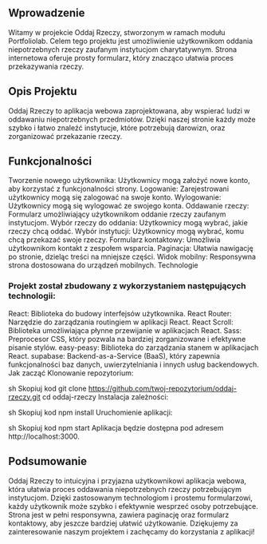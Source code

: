 ## Wprowadzenie
Witamy w projekcie Oddaj Rzeczy, stworzonym w ramach modułu Portfoliolab. Celem tego projektu jest umożliwienie użytkownikom oddania niepotrzebnych rzeczy zaufanym instytucjom charytatywnym. Strona internetowa oferuje prosty formularz, który znacząco ułatwia proces przekazywania rzeczy.

## Opis Projektu
Oddaj Rzeczy to aplikacja webowa zaprojektowana, aby wspierać ludzi w oddawaniu niepotrzebnych przedmiotów. Dzięki naszej stronie każdy może szybko i łatwo znaleźć instytucje, które potrzebują darowizn, oraz zorganizować przekazanie rzeczy.

## Funkcjonalności
Tworzenie nowego użytkownika: Użytkownicy mogą założyć nowe konto, aby korzystać z funkcjonalności strony.
Logowanie: Zarejestrowani użytkownicy mogą się zalogować na swoje konto.
Wylogowanie: Użytkownicy mogą się wylogować ze swojego konta.
Oddawanie rzeczy: Formularz umożliwiający użytkownikom oddanie rzeczy zaufanym instytucjom.
Wybór rzeczy do oddania: Użytkownicy mogą wybrać, jakie rzeczy chcą oddać.
Wybór instytucji: Użytkownicy mogą wybrać, komu chcą przekazać swoje rzeczy.
Formularz kontaktowy: Umożliwia użytkownikom kontakt z zespołem wsparcia.
Paginacja: Ułatwia nawigację po stronie, dzieląc treści na mniejsze części.
Widok mobilny: Responsywna strona dostosowana do urządzeń mobilnych.
Technologie

### Projekt został zbudowany z wykorzystaniem następujących technologii:

React: Biblioteka do budowy interfejsów użytkownika.
React Router: Narzędzie do zarządzania routingiem w aplikacji React.
React Scroll: Biblioteka umożliwiająca płynne przewijanie w aplikacjach React.
Sass: Preprocesor CSS, który pozwala na bardziej zorganizowane i efektywne pisanie stylów.
easy-peasy: Biblioteka do zarządzania stanem w aplikacjach React.
supabase: Backend-as-a-Service (BaaS), który zapewnia funkcjonalności baz danych, uwierzytelniania i innych usług backendowych.
Jak zacząć
Klonowanie repozytorium:

sh
Skopiuj kod
git clone https://github.com/twoj-repozytorium/oddaj-rzeczy.git
cd oddaj-rzeczy
Instalacja zależności:

sh
Skopiuj kod
npm install
Uruchomienie aplikacji:

sh
Skopiuj kod
npm start
Aplikacja będzie dostępna pod adresem http://localhost:3000.

## Podsumowanie
Oddaj Rzeczy to intuicyjna i przyjazna użytkownikowi aplikacja webowa, która ułatwia proces oddawania niepotrzebnych rzeczy potrzebującym instytucjom. Dzięki zastosowanym technologiom i prostemu formularzowi, każdy użytkownik może szybko i efektywnie wesprzeć osoby potrzebujące. Strona jest w pełni responsywna, zawiera paginację oraz formularz kontaktowy, aby jeszcze bardziej ułatwić użytkowanie. Dziękujemy za zainteresowanie naszym projektem i zachęcamy do korzystania z aplikacji!

